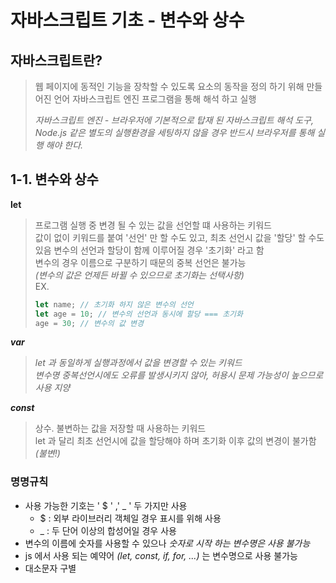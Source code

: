 # 자바스크립트 기초 - 변수와 상수

## 자바스크립트란?

> 웹 페이지에 동적인 기능을 장착할 수 있도록 요소의 동작을 정의 하기 위해 만들어진 언어
> 자바스크립트 엔진 프로그램을 통해 해석 하고 실행
>
> _자바스크립트 엔진 - 브라우저에 기본적으로 탑재 된 자바스크립트 해석 도구, Node.js 같은 별도의 실행환경을 세팅하지 않을 경우 반드시 브라우저를 통해 실행 해야 한다._

## 1-1. 변수와 상수

**let**

> 프로그램 실행 중 변경 될 수 있는 값을 선언할 떄 사용하는 키워드  
> 값이 없이 키워드를 붙여 '선언' 만 할 수도 있고, 최초 선언시 값을 '할당' 할 수도 있음
> 변수의 선언과 할당이 함께 이루어질 경우 '초기화' 라고 함  
> 변수의 경우 이름으로 구분하기 때문의 중복 선언은 불가능  
> _(변수의 값은 언제든 바뀔 수 있으므로 초기화는 선택사항)_  
> EX.
>
> ```javascript
> let name; // 초기화 하지 않은 변수의 선언
> let age = 10; // 변수의 선언과 동시에 할당 === 초기화
> age = 30; // 변수의 값 변경
> ```

**_var_**

> _let 과 동일하게 실행과정에서 값을 변경할 수 있는 키워드  
> 변수명 중복선언시에도 오류를 발생시키지 않아, 허용시 문제 가능성이 높으므로 사용 지양_

**_const_**

> 상수. 불변하는 값을 저장할 때 사용하는 키워드  
> let 과 달리 최초 선언시에 값을 할당해야 하며 초기화 이후 값의 변경이 불가함 _(불변!)_

### 명명규칙

- 사용 가능한 기호는 ' $ ' ,' \_ ' 두 가지만 사용
  - $ : 외부 라이브러리 객체일 경우 표시를 위해 사용
  - \_ : 두 단어 이상의 합성어일 경우 사용
- 변수의 이름에 숫자를 사용할 수 있으나 _숫자로 시작 하는 변수명은 사용 불가능_
- js 에서 사용 되는 예약어 _(let, const, if, for, ...)_ 는 변수명으로 사용 불가능
- 대소문자 구별
